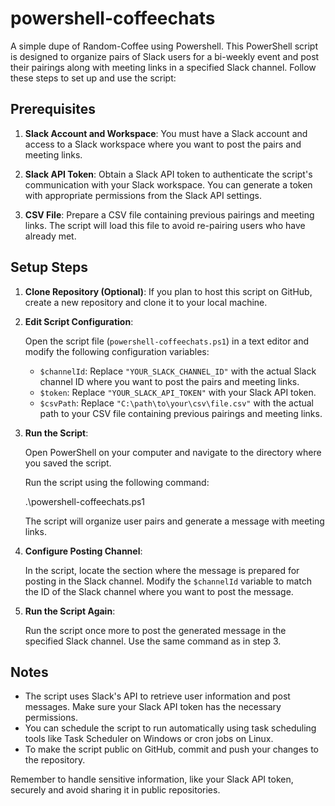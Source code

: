 # powershell-coffeechats
A simple dupe of Random-Coffee using Powershell. This PowerShell script is designed to organize pairs of Slack users for a bi-weekly event and post their pairings along with meeting links in a specified Slack channel. Follow these steps to set up and use the script:

## Prerequisites

1. **Slack Account and Workspace**: You must have a Slack account and access to a Slack workspace where you want to post the pairs and meeting links.

2. **Slack API Token**: Obtain a Slack API token to authenticate the script's communication with your Slack workspace. You can generate a token with appropriate permissions from the Slack API settings.

3. **CSV File**: Prepare a CSV file containing previous pairings and meeting links. The script will load this file to avoid re-pairing users who have already met.

## Setup Steps

1. **Clone Repository (Optional)**: If you plan to host this script on GitHub, create a new repository and clone it to your local machine.

2. **Edit Script Configuration**:

   Open the script file (`powershell-coffeechats.ps1`) in a text editor and modify the following configuration variables:

   - `$channelId`: Replace `"YOUR_SLACK_CHANNEL_ID"` with the actual Slack channel ID where you want to post the pairs and meeting links.
   - `$token`: Replace `"YOUR_SLACK_API_TOKEN"` with your Slack API token.
   - `$csvPath`: Replace `"C:\path\to\your\csv\file.csv"` with the actual path to your CSV file containing previous pairings and meeting links.

3. **Run the Script**:

   Open PowerShell on your computer and navigate to the directory where you saved the script.

   Run the script using the following command:

   .\powershell-coffeechats.ps1

   The script will organize user pairs and generate a message with meeting links.

4. **Configure Posting Channel**:

   In the script, locate the section where the message is prepared for posting in the Slack channel. Modify the `$channelId` variable to match the ID of the Slack channel where you want to post the message.

5. **Run the Script Again**:

   Run the script once more to post the generated message in the specified Slack channel. Use the same command as in step 3.

## Notes

- The script uses Slack's API to retrieve user information and post messages. Make sure your Slack API token has the necessary permissions.
- You can schedule the script to run automatically using task scheduling tools like Task Scheduler on Windows or cron jobs on Linux.
- To make the script public on GitHub, commit and push your changes to the repository.

Remember to handle sensitive information, like your Slack API token, securely and avoid sharing it in public repositories.
